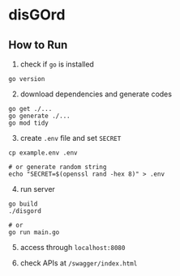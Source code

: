 # disGOrd

## How to Run
1. check if `go` is installed
```
go version
```

2. download dependencies and generate codes
```
go get ./...
go generate ./...
go mod tidy
```

3. create `.env` file and set `SECRET`
```
cp example.env .env

# or generate random string
echo "SECRET=$(openssl rand -hex 8)" > .env
```

4. run server
```
go build
./disgord

# or
go run main.go
```

5. access through `localhost:8080`

6. check APIs at `/swagger/index.html`
